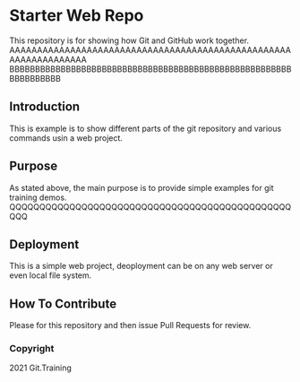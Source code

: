 # Starter Web Repo

This repository is for showing how Git and GitHub work together.
AAAAAAAAAAAAAAAAAAAAAAAAAAAAAAAAAAAAAAAAAAAAAAAAAAAAAAAAAAAAAAAAA
BBBBBBBBBBBBBBBBBBBBBBBBBBBBBBBBBBBBBBBBBBBBBBBBBBBBBBBBBBBBBBBBB

## Introduction

This is example is to show different parts of the git repository and various commands usin a web project.

## Purpose

As stated above, the main purpose is to provide simple examples for git training demos.
QQQQQQQQQQQQQQQQQQQQQQQQQQQQQQQQQQQQQQQQQQQQQQQQQQ

## Deployment

This is a simple web project, deoployment can be on any web server or even local file system.

## How To Contribute

Please for this repository and then issue Pull Requests for review.

### Copyright

2021 Git.Training